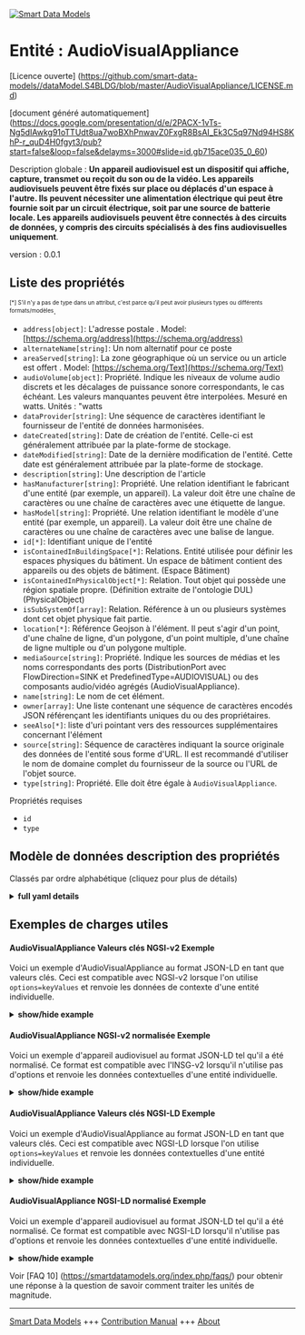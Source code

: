<!-- 10-Header -->  
[![Smart Data Models](https://smartdatamodels.org/wp-content/uploads/2022/01/SmartDataModels_logo.png "Logo")](https://smartdatamodels.org)  
Entité : AudioVisualAppliance  
=============================<!-- /10-Header -->  
<!-- 15-License -->  
[Licence ouverte] (https://github.com/smart-data-models//dataModel.S4BLDG/blob/master/AudioVisualAppliance/LICENSE.md)  
[document généré automatiquement] (https://docs.google.com/presentation/d/e/2PACX-1vTs-Ng5dIAwkg91oTTUdt8ua7woBXhPnwavZ0FxgR8BsAI_Ek3C5q97Nd94HS8KhP-r_quD4H0fgyt3/pub?start=false&loop=false&delayms=3000#slide=id.gb715ace035_0_60)  
<!-- /15-License -->  
<!-- 20-Description -->  
Description globale : **Un appareil audiovisuel est un dispositif qui affiche, capture, transmet ou reçoit du son ou de la vidéo.  Les appareils audiovisuels peuvent être fixés sur place ou déplacés d'un espace à l'autre. Ils peuvent nécessiter une alimentation électrique qui peut être fournie soit par un circuit électrique, soit par une source de batterie locale. Les appareils audiovisuels peuvent être connectés à des circuits de données, y compris des circuits spécialisés à des fins audiovisuelles uniquement**.  
version : 0.0.1  
<!-- /20-Description -->  
<!-- 30-PropertiesList -->  

## Liste des propriétés  

<sup><sub>[*] S'il n'y a pas de type dans un attribut, c'est parce qu'il peut avoir plusieurs types ou différents formats/modèles</sub></sup>.  
- `address[object]`: L'adresse postale  . Model: [https://schema.org/address](https://schema.org/address)- `alternateName[string]`: Un nom alternatif pour ce poste  - `areaServed[string]`: La zone géographique où un service ou un article est offert  . Model: [https://schema.org/Text](https://schema.org/Text)- `audioVolume[object]`: Propriété. Indique les niveaux de volume audio discrets et les décalages de puissance sonore correspondants, le cas échéant. Les valeurs manquantes peuvent être interpolées. Mesuré en watts. Unités : "watts  - `dataProvider[string]`: Une séquence de caractères identifiant le fournisseur de l'entité de données harmonisées.  - `dateCreated[string]`: Date de création de l'entité. Celle-ci est généralement attribuée par la plate-forme de stockage.  - `dateModified[string]`: Date de la dernière modification de l'entité. Cette date est généralement attribuée par la plate-forme de stockage.  - `description[string]`: Une description de l'article  - `hasManufacturer[string]`: Propriété. Une relation identifiant le fabricant d'une entité (par exemple, un appareil). La valeur doit être une chaîne de caractères ou une chaîne de caractères avec une étiquette de langue.  - `hasModel[string]`: Propriété. Une relation identifiant le modèle d'une entité (par exemple, un appareil). La valeur doit être une chaîne de caractères ou une chaîne de caractères avec une balise de langue.  - `id[*]`: Identifiant unique de l'entité  - `isContainedInBuildingSpace[*]`: Relations. Entité utilisée pour définir les espaces physiques du bâtiment. Un espace de bâtiment contient des appareils ou des objets de bâtiment. (Espace Bâtiment)  - `isContainedInPhysicalObject[*]`: Relation. Tout objet qui possède une région spatiale propre.  (Définition extraite de l'ontologie DUL) (PhysicalObject)  - `isSubSystemOf[array]`: Relation. Référence à un ou plusieurs systèmes dont cet objet physique fait partie.  - `location[*]`: Référence Geojson à l'élément. Il peut s'agir d'un point, d'une chaîne de ligne, d'un polygone, d'un point multiple, d'une chaîne de ligne multiple ou d'un polygone multiple.  - `mediaSource[string]`: Propriété. Indique les sources de médias et les noms correspondants des ports (DistributionPort avec FlowDirection=SINK et PredefinedType=AUDIOVISUAL) ou des composants audio/vidéo agrégés (AudioVisualAppliance).  - `name[string]`: Le nom de cet élément.  - `owner[array]`: Une liste contenant une séquence de caractères encodés JSON référençant les identifiants uniques du ou des propriétaires.  - `seeAlso[*]`: liste d'uri pointant vers des ressources supplémentaires concernant l'élément  - `source[string]`: Séquence de caractères indiquant la source originale des données de l'entité sous forme d'URL. Il est recommandé d'utiliser le nom de domaine complet du fournisseur de la source ou l'URL de l'objet source.  - `type[string]`: Propriété. Elle doit être égale à `AudioVisualAppliance`.  <!-- /30-PropertiesList -->  
<!-- 35-RequiredProperties -->  
Propriétés requises  
- `id`  - `type`  <!-- /35-RequiredProperties -->  
<!-- 40-RequiredProperties -->  
<!-- /40-RequiredProperties -->  
<!-- 50-DataModelHeader -->  
## Modèle de données description des propriétés  
Classés par ordre alphabétique (cliquez pour plus de détails)  
<!-- /50-DataModelHeader -->  
<!-- 60-ModelYaml -->  
<details><summary><strong>full yaml details</strong></summary>    
```yaml  
AudioVisualAppliance:    
  description: 'An audio-visual appliance is a device that displays, captures, transmits, or receives audio or video.  Audio-visual appliances may be fixed in place or may be able to be moved from one space to another. They may require an electrical supply that may be supplied either by an electrical circuit or provided from a local battery source. Audio-visual appliances may be connected to data circuits including specialist circuits for audio visual purposes only.'    
  properties:    
    address:    
      description: The mailing address    
      properties:    
        addressCountry:    
          description: 'Property. The country. For example, Spain. Model:''https://schema.org/addressCountry'''    
          type: string    
        addressLocality:    
          description: 'Property. The locality in which the street address is, and which is in the region. Model:''https://schema.org/addressLocality'''    
          type: string    
        addressRegion:    
          description: 'Property. The region in which the locality is, and which is in the country. Model:''https://schema.org/addressRegion'''    
          type: string    
        district:    
          description: 'A district is a type of administrative division that, in some countries, is managed by the local government.'    
          type: string    
        postOfficeBoxNumber:    
          description: 'Property. The post office box number for PO box addresses. For example, 03578. Model:''https://schema.org/postOfficeBoxNumber'''    
          type: string    
        postalCode:    
          description: 'Property. The postal code. For example, 24004. Model:''https://schema.org/https://schema.org/postalCode'''    
          type: string    
        streetAddress:    
          description: 'Property. The street address. Model:''https://schema.org/streetAddress'''    
          type: string    
        streetNr:    
          description: Number identifying a specific property on a public street.    
          type: string    
      type: object    
      x-ngsi:    
        model: https://schema.org/address    
        type: Property    
    alternateName:    
      description: An alternative name for this item    
      type: string    
      x-ngsi:    
        type: Property    
    areaServed:    
      description: The geographic area where a service or offered item is provided    
      type: string    
      x-ngsi:    
        model: https://schema.org/Text    
        type: Property    
    audioVolume:    
      $id: https://smart-data-models.github.com/dataModel.SAREF/Measurement    
      derivedFrom: "https://saref.etsi.org/core/v3.1.1/#saref:Measurement"    
      description: 'Property. Indicates discrete audio volume levels and corresponding sound power offsets, if applicable. Missing values may be interpolated. Measured in watts. Units:''watts'''    
      license: https://opensource.org/licenses/BSD-3-Clause    
      properties:    
        observedAt:    
          description: Property. A relationship stating the timestamp of an entity (e.g. a measurement).    
          format: date-time    
          type: string    
        unitCode:    
          description: Property. A relationship identifying the unit of measure used for a certain entity.    
          type: string    
        value:    
          description: 'Property. A relationship defining the value of a certain property, e.g., energy or power. Note that, even if numeric values are expected to enable reasoning, measurement values could use other datatypes.'    
          type: number    
      title: Smart data models - Measurement schema    
      type: object    
      x-ngsi:    
        type: Property    
    dataProvider:    
      description: A sequence of characters identifying the provider of the harmonised data entity.    
      type: string    
      x-ngsi:    
        type: Property    
    dateCreated:    
      description: Entity creation timestamp. This will usually be allocated by the storage platform.    
      format: date-time    
      type: string    
      x-ngsi:    
        type: Property    
    dateModified:    
      description: Timestamp of the last modification of the entity. This will usually be allocated by the storage platform.    
      format: date-time    
      type: string    
      x-ngsi:    
        type: Property    
    description:    
      description: A description of this item    
      type: string    
      x-ngsi:    
        type: Property    
    hasManufacturer:    
      description: 'Property. A relationship identifying the manufacturer of an entity (e.g., device). The value is expected to be a string or a string with language tag.'    
      type: string    
      x-ngsi:    
        type: Property    
    hasModel:    
      description: 'Property. A relationship identifying the model of an entity (e.g., device). The value is expected to be a string or a string with language tag.'    
      type: string    
      x-ngsi:    
        type: Property    
    id:    
      anyOf: &audiovisualappliance_-_properties_-_iscontainedinbuildingspace_-_anyof    
        - description: Property. Identifier format of any NGSI entity    
          maxLength: 256    
          minLength: 1    
          pattern: ^[\w\-\.\{\}\$\+\*\[\]`|~^@!,:\\]+$    
          type: string    
        - description: Property. Identifier format of any NGSI entity    
          format: uri    
          type: string    
      description: Unique identifier of the entity    
      x-ngsi:    
        type: Property    
    isContainedInBuildingSpace:    
      anyOf: *audiovisualappliance_-_properties_-_iscontainedinbuildingspace_-_anyof    
      description: Relationship. An entity used to define the physical spaces of the building. A building space contains devices or building objects. (BuildingSpace)    
      x-ngsi:    
        type: Property    
    isContainedInPhysicalObject:    
      anyOf: *audiovisualappliance_-_properties_-_iscontainedinbuildingspace_-_anyof    
      description: Relationship. Any Object that has a proper space region.  (Definition extracted from DUL ontology) (PhysicalObject)    
      x-ngsi:    
        type: Property    
    isSubSystemOf:    
      description: Relationship. A reference to a system(s) that this Physical Object is part of.    
      items:    
        anyOf: *audiovisualappliance_-_properties_-_iscontainedinbuildingspace_-_anyof    
        description: Property. Unique identifier of the entity    
      type: array    
      x-ngsi:    
        type: Relationship    
    location:    
      description: 'Geojson reference to the item. It can be Point, LineString, Polygon, MultiPoint, MultiLineString or MultiPolygon'    
      oneOf:    
        - description: GeoProperty. Geojson reference to the item. Point    
          properties:    
            bbox:    
              items:    
                type: number    
              minItems: 4    
              type: array    
            coordinates:    
              items:    
                type: number    
              minItems: 2    
              type: array    
            type:    
              enum:    
                - Point    
              type: string    
          required:    
            - type    
            - coordinates    
          title: GeoJSON Point    
          type: object    
        - description: GeoProperty. Geojson reference to the item. LineString    
          properties:    
            bbox:    
              items:    
                type: number    
              minItems: 4    
              type: array    
            coordinates:    
              items:    
                items:    
                  type: number    
                minItems: 2    
                type: array    
              minItems: 2    
              type: array    
            type:    
              enum:    
                - LineString    
              type: string    
          required:    
            - type    
            - coordinates    
          title: GeoJSON LineString    
          type: object    
        - description: GeoProperty. Geojson reference to the item. Polygon    
          properties:    
            bbox:    
              items:    
                type: number    
              minItems: 4    
              type: array    
            coordinates:    
              items:    
                items:    
                  items:    
                    type: number    
                  minItems: 2    
                  type: array    
                minItems: 4    
                type: array    
              type: array    
            type:    
              enum:    
                - Polygon    
              type: string    
          required:    
            - type    
            - coordinates    
          title: GeoJSON Polygon    
          type: object    
        - description: GeoProperty. Geojson reference to the item. MultiPoint    
          properties:    
            bbox:    
              items:    
                type: number    
              minItems: 4    
              type: array    
            coordinates:    
              items:    
                items:    
                  type: number    
                minItems: 2    
                type: array    
              type: array    
            type:    
              enum:    
                - MultiPoint    
              type: string    
          required:    
            - type    
            - coordinates    
          title: GeoJSON MultiPoint    
          type: object    
        - description: GeoProperty. Geojson reference to the item. MultiLineString    
          properties:    
            bbox:    
              items:    
                type: number    
              minItems: 4    
              type: array    
            coordinates:    
              items:    
                items:    
                  items:    
                    type: number    
                  minItems: 2    
                  type: array    
                minItems: 2    
                type: array    
              type: array    
            type:    
              enum:    
                - MultiLineString    
              type: string    
          required:    
            - type    
            - coordinates    
          title: GeoJSON MultiLineString    
          type: object    
        - description: GeoProperty. Geojson reference to the item. MultiLineString    
          properties:    
            bbox:    
              items:    
                type: number    
              minItems: 4    
              type: array    
            coordinates:    
              items:    
                items:    
                  items:    
                    items:    
                      type: number    
                    minItems: 2    
                    type: array    
                  minItems: 4    
                  type: array    
                type: array    
              type: array    
            type:    
              enum:    
                - MultiPolygon    
              type: string    
          required:    
            - type    
            - coordinates    
          title: GeoJSON MultiPolygon    
          type: object    
      x-ngsi:    
        type: GeoProperty    
    mediaSource:    
      description: Property. Indicates media sources and corresponding names of ports (DistributionPort with FlowDirection=SINK and PredefinedType=AUDIOVISUAL) or aggregated audio/video components (AudioVisualAppliance).    
      type: string    
      x-ngsi:    
        type: Property    
    name:    
      description: The name of this item.    
      type: string    
      x-ngsi:    
        type: Property    
    owner:    
      description: A List containing a JSON encoded sequence of characters referencing the unique Ids of the owner(s)    
      items:    
        anyOf: *audiovisualappliance_-_properties_-_iscontainedinbuildingspace_-_anyof    
        description: Property. Unique identifier of the entity    
      type: array    
      x-ngsi:    
        type: Property    
    seeAlso:    
      description: list of uri pointing to additional resources about the item    
      oneOf:    
        - items:    
            format: uri    
            type: string    
          minItems: 1    
          type: array    
        - format: uri    
          type: string    
      x-ngsi:    
        type: Property    
    source:    
      description: 'A sequence of characters giving the original source of the entity data as a URL. Recommended to be the fully qualified domain name of the source provider, or the URL to the source object.'    
      type: string    
      x-ngsi:    
        type: Property    
    type:    
      description: Property. It must be equal to `AudioVisualAppliance`.    
      enum:    
        - AudioVisualAppliance    
      type: string    
      x-ngsi:    
        type: Property    
  required:    
    - id    
    - type    
  type: object    
  x-derived-from: "https://saref.etsi.org/saref4bldg/v1.1.2/#s4bldg:AudioVisualAppliance"    
  x-disclaimer: 'Redistribution and use in source and binary forms, with or without modification, are permitted  provided that the license conditions are met. Copyleft (c) 2022 Contributors to Smart Data Models Program'    
  x-license-url: https://github.com/smart-data-models/dataModel.S4BLDG/blob/master/AudioVisualAppliance/LICENSE.md    
  x-model-schema: https://smart-data-models.github.com/dataModel.SAREF4BLDG/AudioVisualAppliance/schema.json    
  x-model-tags: SAREF AudioVisualAppliance    
  x-version: 0.0.1    
```  
</details>    
<!-- /60-ModelYaml -->  
<!-- 70-MiddleNotes -->  
<!-- /70-MiddleNotes -->  
<!-- 80-Examples -->  
## Exemples de charges utiles  
#### AudioVisualAppliance Valeurs clés NGSI-v2 Exemple  
Voici un exemple d'AudioVisualAppliance au format JSON-LD en tant que valeurs clés. Ceci est compatible avec NGSI-v2 lorsque l'on utilise `options=keyValues` et renvoie les données de contexte d'une entité individuelle.  
<details><summary><strong>show/hide example</strong></summary>    
```json  
{  
  "id": "urn:ngsi-ld:AudioVisualAppliance:82b14ee9-5b80-497e-bad3-69a107039615",  
  "type": "AudioVisualAppliance",  
  "audioVolume": 0.7567380902263041,  
  "mediaSource": "HDD",  
  "isContainedInBuildingSpace": "urn:ngsi-ld:BuildingSpace:5389ff9f-388f-4429-8118-01465a26104a",  
  "isContainedInPhysicalObject": "urn:ngsi-ld:PhysicalObject:aaa7136b-d2f9-494d-ac6a-5b78ce2b423e",  
  "isSubSystemOf": [  
    "urn:ngsi-ld:System:5c7ba113-3867-4a9a-831f-bab2225d9fa2",  
    "urn:ngsi-ld:System:d74ca22c-580c-4d13-9846-42fbbf1d68e4",  
    "urn:ngsi-ld:System:7655fb65-c336-4d20-8f6b-5c5e515eff24"  
  ],  
  "hasManufacturer": "AudioVisualAppliance Company Inc.",  
  "hasModel": "AudioVisualAppliance 0.1.2",  
  "dateCreated": "2023-01-25T16:14:55Z",  
  "dateModified": "2023-01-26T00:10:16Z",  
  "source": "Import",  
  "name": "AudioVisualAppliance",  
  "alternateName": "AudioVisualAppliance type 2",  
  "description": "AudioVisualAppliance of limited AudioVisualAppliance types",  
  "dataProvider": "IFC file"  
}  
```  
</details>  
#### AudioVisualAppliance NGSI-v2 normalisée Exemple  
Voici un exemple d'appareil audiovisuel au format JSON-LD tel qu'il a été normalisé. Ce format est compatible avec l'INSG-v2 lorsqu'il n'utilise pas d'options et renvoie les données contextuelles d'une entité individuelle.  
<details><summary><strong>show/hide example</strong></summary>    
```json  
{  
  "id": "urn:ngsi-ld:AudioVisualAppliance:9fa87e19-45b4-4d9e-bde2-1a97fd680d44",  
  "type": "AudioVisualAppliance",  
  "audioVolume": {  
    "type": "Measurement",  
    "value": 0.7152710089989837  
  },  
  "mediaSource": {  
    "type": "Text",  
    "value": "deliver"  
  },  
  "isContainedInBuildingSpace": {  
    "type": "Relationship",  
    "value": "urn:ngsi-ld:BuildingSpace:395ad84f-d596-466e-95d5-eabc54236844"  
  },  
  "isContainedInPhysicalObject": {  
    "type": "Relationship",  
    "value": "urn:ngsi-ld:PhysicalObject:9034fa54-28a8-4537-82d0-4c500204f2ac"  
  },  
  "isSubSystemOf": {  
    "type": "array",  
    "value": [  
      {  
        "type": "Relationship",  
        "value": "urn:ngsi-ld:System:acd641b3-a81b-4fbb-9435-3ac2910349f3"  
      },  
      {  
        "type": "Relationship",  
        "value": "urn:ngsi-ld:System:2f600c38-4896-445a-8781-d52bffbbd8dc"  
      },  
      {  
        "type": "Relationship",  
        "value": "urn:ngsi-ld:System:03fca7e3-0791-4fed-976c-8392d39e187d"  
      }  
    ]  
  },  
  "hasManufacturer": {  
    "type": "Text",  
    "value": "AudioVisualAppliance Company Inc."  
  },  
  "hasModel": {  
    "type": "Text",  
    "value": "AudioVisualAppliance 0.1.2"  
  },  
  "dateCreated": {  
    "type": "DateTime",  
    "value": "2023-01-26T11:45:27.9326032+01:00"  
  },  
  "dateModified": {  
    "type": "DateTime",  
    "value": "2023-01-26T04:22:01.2237776+01:00"  
  },  
  "source": {  
    "type": "Text",  
    "value": "Import"  
  },  
  "name": {  
    "type": "Text",  
    "value": "AudioVisualAppliance"  
  },  
  "alternateName": {  
    "type": "Text",  
    "value": "AudioVisualAppliance type 2"  
  },  
  "description": {  
    "type": "Text",  
    "value": "AudioVisualAppliance of limited AudioVisualAppliance types"  
  },  
  "dataProvider": {  
    "type": "Text",  
    "value": "IFC file"  
  }  
}  
```  
</details>  
#### AudioVisualAppliance Valeurs clés NGSI-LD Exemple  
Voici un exemple d'AudioVisualAppliance au format JSON-LD en tant que valeurs clés. Ceci est compatible avec NGSI-LD lorsque l'on utilise `options=keyValues` et renvoie les données contextuelles d'une entité individuelle.  
<details><summary><strong>show/hide example</strong></summary>    
```json  
{  
  "id": "urn:ngsi-ld:AudioVisualAppliance:a41d1d73-322a-464e-880e-8f2f99f6deb7",  
  "type": "AudioVisualAppliance",  
  "audioVolume": 0.45106111153820727,  
  "mediaSource": "eco-centric",  
  "isContainedInBuildingSpace": "urn:ngsi-ld:BuildingSpace:8c627932-e06a-4ae9-b789-0021e562a215",  
  "isContainedInPhysicalObject": "urn:ngsi-ld:PhysicalObject:16c0c4e6-09aa-4086-98ca-5ef2f437274f",  
  "isSubSystemOf": [  
    "urn:ngsi-ld:System:1729ff5f-82ab-4a44-9cd1-a4c90bf0b4d9",  
    "urn:ngsi-ld:System:0520a884-f15e-44ba-bcee-55ef83c76303",  
    "urn:ngsi-ld:System:a94cf276-f44e-4b67-a98d-de563723f919"  
  ],  
  "hasManufacturer": "AudioVisualAppliance Company Inc.",  
  "hasModel": "AudioVisualAppliance 0.1.2",  
  "dateCreated": "2023-01-25T19:10:42Z",  
  "dateModified": "2023-01-26T02:18:21Z",  
  "source": "Import",  
  "name": "AudioVisualAppliance",  
  "alternateName": "AudioVisualAppliance type 2",  
  "description": "AudioVisualAppliance of limited AudioVisualAppliance types",  
  "dataProvider": "IFC file",  
  "@context": [  
    "https://raw.githubusercontent.com/smart-data-models/dataModel.S4BLDG/master/context.jsonld",  
    "https://uri.etsi.org/ngsi-ld/v1/ngsi-ld-core-context.jsonld"  
  ]  
}  
```  
</details>  
#### AudioVisualAppliance NGSI-LD normalisé Exemple  
Voici un exemple d'appareil audiovisuel au format JSON-LD tel qu'il a été normalisé. Ce format est compatible avec NGSI-LD lorsqu'il n'utilise pas d'options et renvoie les données contextuelles d'une entité individuelle.  
<details><summary><strong>show/hide example</strong></summary>    
```json  
{  
  "id": "urn:ngsi-ld:AudioVisualAppliance:5a3581a9-8282-4896-9b4d-fa504ab5b521",  
  "type": "AudioVisualAppliance",  
  "audioVolume": {  
    "type": "Property",  
    "unitCode": "watts",  
    "observedAt": "2023-01-26T03:27:08Z",  
    "value": 0.5554214508770069  
  },  
  "mediaSource": {  
    "type": "Property",  
    "value": "Cambridgeshire"  
  },  
  "isContainedInBuildingSpace": {  
    "type": "Relationship",  
    "object": "urn:ngsi-ld:BuildingSpace:d8d8ebe8-1ace-4416-bd78-27c7da946369"  
  },  
  "isContainedInPhysicalObject": {  
    "type": "Relationship",  
    "object": "urn:ngsi-ld:PhysicalObject:63dae1f5-8a50-4827-b54f-e2414f37e25b"  
  },  
  "isSubSystemOf": [  
    {  
      "type": "Relationship",  
      "object": "urn:ngsi-ld:System:78a298bd-06b7-463a-9b71-e7639da4a4cd"  
    },  
    {  
      "type": "Relationship",  
      "object": "urn:ngsi-ld:System:cc6fdf1e-6a7d-4105-9ecc-767efaf48d91"  
    },  
    {  
      "type": "Relationship",  
      "object": "urn:ngsi-ld:System:5ba5bb3a-f4c8-4070-9135-127d7bd968fe"  
    }  
  ],  
  "hasManufacturer": {  
    "type": "Property",  
    "value": "AudioVisualAppliance Company Inc."  
  },  
  "hasModel": {  
    "type": "Property",  
    "value": "AudioVisualAppliance 0.1.2"  
  },  
  "dateCreated": {  
    "type": "Property",  
    "value": "2023-01-25T18:02:34Z"  
  },  
  "dateModified": {  
    "type": "Property",  
    "value": "2023-01-25T21:12:54Z"  
  },  
  "source": {  
    "type": "Property",  
    "value": "Import"  
  },  
  "name": {  
    "type": "Property",  
    "value": "AudioVisualAppliance"  
  },  
  "alternateName": {  
    "type": "Property",  
    "value": "AudioVisualAppliance type 2"  
  },  
  "description": {  
    "type": "Property",  
    "value": "AudioVisualAppliance of limited AudioVisualAppliance types"  
  },  
  "dataProvider": {  
    "type": "Property",  
    "value": "IFC file"  
  },  
  "@context": [  
    "https://raw.githubusercontent.com/smart-data-models/dataModel.S4BLDG/master/context.jsonld",  
    "https://uri.etsi.org/ngsi-ld/v1/ngsi-ld-core-context.jsonld"  
  ]  
}  
```  
</details><!-- /80-Examples -->  
<!-- 90-FooterNotes -->  
<!-- /90-FooterNotes -->  
<!-- 95-Units -->  
Voir [FAQ 10] (https://smartdatamodels.org/index.php/faqs/) pour obtenir une réponse à la question de savoir comment traiter les unités de magnitude.  
<!-- /95-Units -->  
<!-- 97-LastFooter -->  
---  
[Smart Data Models](https://smartdatamodels.org) +++ [Contribution Manual](https://bit.ly/contribution_manual) +++ [About](https://bit.ly/Introduction_SDM)<!-- /97-LastFooter -->  
